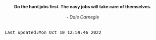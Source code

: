
<div align="center"><b><span>Do the hard jobs first. The easy jobs will take care of themselves.</span></b><br><br><i> - Dale Carnegie</i></div>
<br><br><kbd>Last updated:Mon Oct 10 12:59:46 2022</kbd>